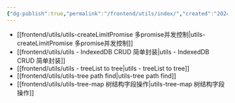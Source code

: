 ```yaml
---
{"dg-publish":true,"permalink":"/frontend/utils/index/","created":"2024-01-30T15:33:27.000+08:00","updated":"2024-01-30T15:33:27.000+08:00"}
---
```


+ [[frontend/utils/utils-createLimitPromise 多promise并发控制\|utils-createLimitPromise 多promise并发控制]]
+ [[frontend/utils/utils - IndexedDB CRUD 简单封装\|utils - IndexedDB CRUD 简单封装]]
+ [[frontend/utils/utils - treeList to tree\|utils - treeList to tree]]
+ [[frontend/utils/utils-tree path find\|utils-tree path find]]
+ [[frontend/utils/utils-tree-map 树结构字段操作\|utils-tree-map 树结构字段操作]]
